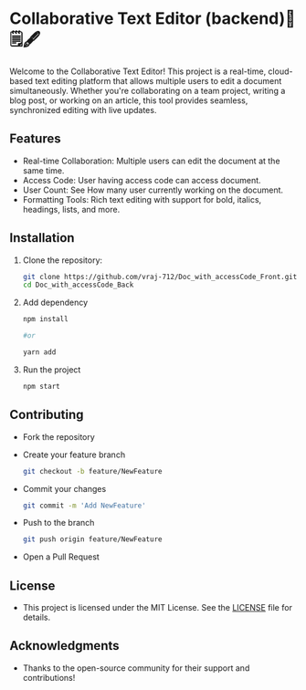 # Collaborative Text Editor (backend)📝🗒️🖋️

Welcome to the Collaborative Text Editor! This project is a real-time, cloud-based text editing platform that allows multiple users to edit a document simultaneously. Whether you're collaborating on a team project, writing a blog post, or working on an article, this tool provides seamless, synchronized editing with live updates.

## Features
- Real-time Collaboration: Multiple users can edit the document at the same time.
- Access Code: User having access code can access document.
- User Count: See How many user currently working on the document.
- Formatting Tools: Rich text editing with support for bold, italics, headings, lists, and more.

## Installation

1. Clone the repository:

   ```bash
   git clone https://github.com/vraj-712/Doc_with_accessCode_Front.git
   cd Doc_with_accessCode_Back
2. Add dependency

   ```bash
   npm install

   #or

   yarn add
   
3. Run the project

    ```bash
    npm start
    
## Contributing
- Fork the repository
- Create your feature branch 
  
    ```bash
    git checkout -b feature/NewFeature

- Commit your changes

     ```bash
     git commit -m 'Add NewFeature'
     
- Push to the branch

  ```bash
  git push origin feature/NewFeature
  
- Open a Pull Request

## License
- This project is licensed under the MIT License. See the [LICENSE](https://github.com/vraj-712/Doc_with_accessCode_Back/blob/main/LICENSE) file for details.

## Acknowledgments
- Thanks to the open-source community for their support and contributions!
